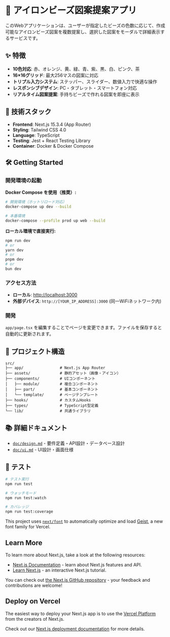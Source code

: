 # 🎨 アイロンビーズ図案提案アプリ

このWebアプリケーションは、ユーザーが指定したビーズの色数に応じて、作成可能なアイロンビーズ図案を複数提案し、選択した図案をモーダルで詳細表示するサービスです。

## ✨ 特徴

- **10色対応**: 赤、オレンジ、黄、緑、青、紫、黒、白、ピンク、茶
- **16×16グリッド**: 最大256マスの図案に対応
- **トリプル入力システム**: ステッパー、スライダー、数値入力で快適な操作
- **レスポンシブデザイン**: PC・タブレット・スマートフォン対応
- **リアルタイム図案提案**: 手持ちビーズで作れる図案を即座に表示

## 🚀 技術スタック

- **Frontend**: Next.js 15.3.4 (App Router)
- **Styling**: Tailwind CSS 4.0
- **Language**: TypeScript
- **Testing**: Jest + React Testing Library
- **Container**: Docker & Docker Compose

## 🛠 Getting Started

### 開発環境の起動

**Docker Compose を使用（推奨）:**

```bash
# 開発環境（ホットリロード対応）
docker-compose up dev --build

# 本番環境
docker-compose --profile prod up web --build
```

**ローカル環境で直接実行:**

```bash
npm run dev
# or
yarn dev
# or
pnpm dev
# or
bun dev
```

### アクセス方法

- **ローカル**: [http://localhost:3000](http://localhost:3000)
- **外部デバイス**: `http://[YOUR_IP_ADDRESS]:3000` (同一WiFiネットワーク内)

### 開発

`app/page.tsx` を編集することでページを変更できます。ファイルを保存すると自動的に更新されます。

## 📁 プロジェクト構造

```
src/
├── app/                # Next.js App Router
├── assets/             # 静的アセット（画像・アイコン）
├── components/         # UIコンポーネント
│   ├── module/         # 複合コンポーネント
│   ├── part/           # 基本コンポーネント
│   └── template/       # ページテンプレート
├── hooks/              # カスタムHooks
├── types/              # TypeScript型定義
└── lib/                # 共通ライブラリ
```

## 📚 詳細ドキュメント

- [`doc/design.md`](./doc/design.md) - 要件定義・API設計・データベース設計
- [`doc/ui.md`](./doc/ui.md) - UI設計・画面仕様

## 🧪 テスト

```bash
# テスト実行
npm run test

# ウォッチモード
npm run test:watch

# カバレッジ
npm run test:coverage
```

This project uses [`next/font`](https://nextjs.org/docs/app/building-your-application/optimizing/fonts) to automatically optimize and load [Geist](https://vercel.com/font), a new font family for Vercel.

## Learn More

To learn more about Next.js, take a look at the following resources:

- [Next.js Documentation](https://nextjs.org/docs) - learn about Next.js features and API.
- [Learn Next.js](https://nextjs.org/learn) - an interactive Next.js tutorial.

You can check out [the Next.js GitHub repository](https://github.com/vercel/next.js) - your feedback and contributions are welcome!

## Deploy on Vercel

The easiest way to deploy your Next.js app is to use the [Vercel Platform](https://vercel.com/new?utm_medium=default-template&filter=next.js&utm_source=create-next-app&utm_campaign=create-next-app-readme) from the creators of Next.js.

Check out our [Next.js deployment documentation](https://nextjs.org/docs/app/building-your-application/deploying) for more details.
